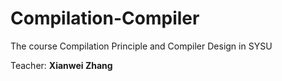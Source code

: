 # Compilation-Compiler
The course Compilation Principle and Compiler Design in SYSU

Teacher: **Xianwei Zhang**
